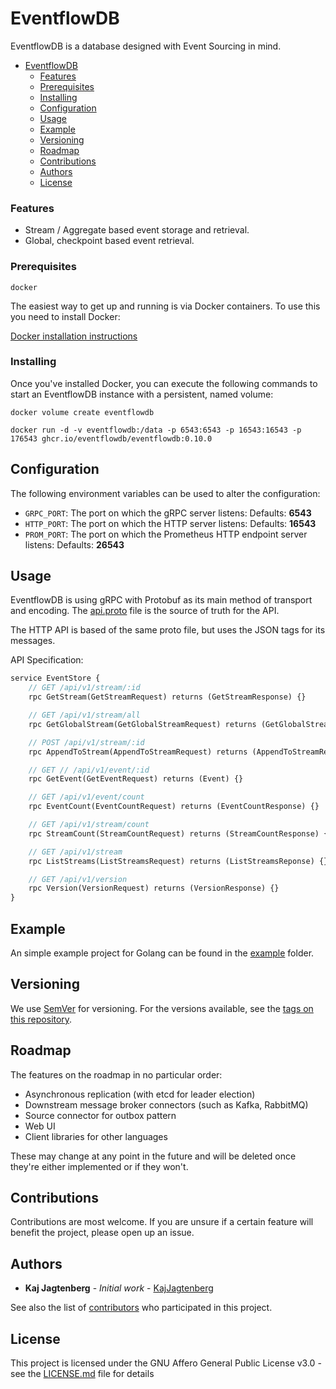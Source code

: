 # EventflowDB

EventflowDB is a database designed with Event Sourcing in mind.

- [EventflowDB](#eventflowdb)
    - [Features](#features)
    - [Prerequisites](#prerequisites)
    - [Installing](#installing)
  - [Configuration](#configuration)
  - [Usage](#usage)
  - [Example](#example)
  - [Versioning](#versioning)
  - [Roadmap](#roadmap)
  - [Contributions](#contributions)
  - [Authors](#authors)
  - [License](#license)

### Features

- Stream / Aggregate based event storage and retrieval.
- Global, checkpoint based event retrieval.
<!-- - Flowctl (WIP), a simple command line interface. -->

### Prerequisites

```
docker
```

The easiest way to get up and running is via Docker containers. To use this you need to install Docker:

[Docker installation instructions](https://docs.docker.com/get-docker)

### Installing

Once you've installed Docker, you can execute the following commands to start an EventflowDB instance with a persistent, named volume:

```shell
docker volume create eventflowdb

docker run -d -v eventflowdb:/data -p 6543:6543 -p 16543:16543 -p 176543 ghcr.io/eventflowdb/eventflowdb:0.10.0
```

## Configuration

The following environment variables can be used to alter the configuration:

- `GRPC_PORT`: The port on which the gRPC server listens: Defaults: **6543**
- `HTTP_PORT`: The port on which the HTTP server listens: Defaults: **16543**
- `PROM_PORT`: The port on which the Prometheus HTTP endpoint server listens: Defaults: **26543**

## Usage

EventflowDB is using gRPC with Protobuf as its main method of transport and encoding. The [api.proto](proto/api.proto) file is the source of truth for the API.

The HTTP API is based of the same proto file, but uses the JSON tags for its messages.

API Specification:

```protobuf
service EventStore {
    // GET /api/v1/stream/:id
    rpc GetStream(GetStreamRequest) returns (GetStreamResponse) {}

    // GET /api/v1/stream/all
    rpc GetGlobalStream(GetGlobalStreamRequest) returns (GetGlobalStreamResponse) {}

    // POST /api/v1/stream/:id
    rpc AppendToStream(AppendToStreamRequest) returns (AppendToStreamResponse) {}

    // GET // /api/v1/event/:id
    rpc GetEvent(GetEventRequest) returns (Event) {}

    // GET /api/v1/event/count
    rpc EventCount(EventCountRequest) returns (EventCountResponse) {}

    // GET /api/v1/stream/count
    rpc StreamCount(StreamCountRequest) returns (StreamCountResponse) {}

    // GET /api/v1/stream
    rpc ListStreams(ListStreamsRequest) returns (ListStreamsReponse) {}

    // GET /api/v1/version
    rpc Version(VersionRequest) returns (VersionResponse) {}
}
```

## Example

An simple example project for Golang can be found in the [example](example) folder.

## Versioning

We use [SemVer](http://semver.org/) for versioning. For the versions available, see the [tags on this repository](https://github.com/kajjagtenberg/eventflowdb/tags).

## Roadmap

The features on the roadmap in no particular order:

- Asynchronous replication (with etcd for leader election)
- Downstream message broker connectors (such as Kafka, RabbitMQ)
- Source connector for outbox pattern
- Web UI
- Client libraries for other languages

These may change at any point in the future and will be deleted once they're either implemented or if they won't.

## Contributions

Contributions are most welcome. If you are unsure if a certain feature will benefit the project, please open up an issue.

## Authors

- **Kaj Jagtenberg** - _Initial work_ - [KajJagtenberg](https://github.com/kajjagtenberg)

See also the list of [contributors](https://github.com/kajjagtenberg/eventflowdb/contributors) who participated in this project.

## License

This project is licensed under the GNU Affero General Public License v3.0 - see the [LICENSE.md](LICENSE.md) file for details